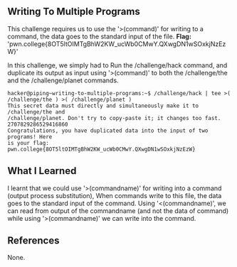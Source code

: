 ## Writing To Multiple Programs
This challenge requires us to use the '>(command)' for writing to a command, the data goes to the standard input of the file.
**Flag:** 'pwn.college{8OT5ltOIMTgBhW2KW_ucWb0CMwY.QXwgDN1wSOxkjNzEzW}'

In this challenge, we simply had to  Run the /challenge/hack command, and duplicate its output as input using '>(command)' to both the /challenge/the and the 
/challenge/planet commands.
```
hacker@piping~writing-to-multiple-programs:~$ /challenge/hack | tee >( /challenge/the ) >( /challenge/planet )
This secret data must directly and simultaneously make it to /challenge/the and
/challenge/planet. Don't try to copy-paste it; it changes too fast.
2707829286529416860
Congratulations, you have duplicated data into the input of two programs! Here
is your flag:
pwn.college{8OT5ltOIMTgBhW2KW_ucWb0CMwY.QXwgDN1wSOxkjNzEzW}
```

## What I Learned
I learnt that we could use '>(commandname)' for writing into a command (output process substitution), When commands write to this file, the data goes to the standard 
input of the command. Using '<(commandname)', we can read from output of the commandname (and not the data of command) while using '>(commandname)' we can write into the 
command.
## References
None.
